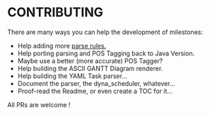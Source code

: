CONTRIBUTING
============

There are many ways you can help the development of milestones:

- Help adding
  more
  [parse rules.](https://github.com/turbopape/milestones/blob/master/src/milestones/parser_rules.cljs)
- Help porting parsing and POS Tagging back to Java Version.
- Maybe use a better (more accurate) POS Tagger?
- Help building the ASCII GANTT Diagram renderer.
- Help building the YAML Task parser...
- Document the parser, the dyna_scheduler, whatever...
- Proof-read the Readme, or even create a TOC for it...

All PRs are welcome !
